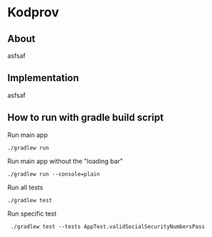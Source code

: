 # Kodprov

## About

asfsaf

## Implementation

asfsaf

## How to run with gradle build script

Run main app

```
./gradlew run
```
Run main app without the "loading bar"
```
./gradlew run --console=plain
```

Run all tests
```
./gradlew test
```

Run specific test

```
 ./gradlew test --tests AppTest.validSocialSecurityNumbersPass
```
